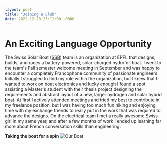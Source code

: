 ```yaml
---
layout: post
title: "Joining a Club"
date: 2022-12-20 23:11:00 -0000
---
```


# An Exciting Language Opportunity
The Swiss Solar Boat ([SSB](https://swisssolarboat.ch/en/home/ "SSB")) team is an organization at EPFL that designs, builds, and races a battery-powered, solar-charged hydrofoil boat. I went to the team's Fall semester welcome meeting in September and was happy to encounter a completely Francophone community of passionate engineers. Initially I struggled to find my role within the organization, but I knew that I wanted to work on boat electronics and lucky enough I found a spot assisting a Master's student with their thesis project designing the requirements and abstract layout of a new, larger hydrogen and solar hybrid boat. At first I actively attended meetings and tried my best to contribute in my freelance position, but I was having too much fun hiking and enjoying time with my exchange friends to really put in the work that was required to advance the designs. On the electrical team I met a really awesome Swiss girl in my same year, and after a few months of work I ended up learning far more about French conversation skills than engineering.

**Taking the boat for a spin**
![Our Boat](/assets/swissboat.jpeg)

